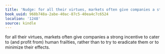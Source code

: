 ```yaml
---
title: 'Nudge: for all their virtues, markets often give companies a strong…'
book_uuid: 968b748a-2abe-40ac-87c5-40ea4c7c6524
location: '1248'
source: kindle
---
```


for all their virtues, markets often give companies a strong incentive to cater to (and profit from) human frailties, rather than to try to eradicate them or to minimize their effects.